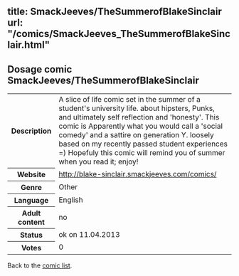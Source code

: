 title: SmackJeeves/TheSummerofBlakeSinclair
url: "/comics/SmackJeeves_TheSummerofBlakeSinclair.html"
---
Dosage comic SmackJeeves/TheSummerofBlakeSinclair
-----------------------------------------

<table class="comicinfo">
<tr>
<th>Description</th><td>A slice of life comic set in the summer of a student's university life. about hipsters, Punks, and ultimately self reflection and 'honesty'. This comic is Apparently what you would call a 'social comedy' and a sattire on generation Y. loosely based on my recently passed student experiences =) Hopefuly this comic will remind you of summer when you read it; enjoy!</td>
</tr>
<tr>
<th>Website</th><td><a href="http://blake-sinclair.smackjeeves.com/comics/">http://blake-sinclair.smackjeeves.com/comics/</a></td>
</tr>
<tr>
<th>Genre</th><td>Other</td>
</tr>
<tr>
<th>Language</th><td>English</td>
</tr>
<tr>
<th>Adult content</th><td>no</td>
</tr>
<tr>
<th>Status</th><td>ok on 11.04.2013</td>
</tr>
<tr>
<th>Votes</th><td>0</div></td>
</tr>
</table>

Back to the [comic list](../comic-index.html).
